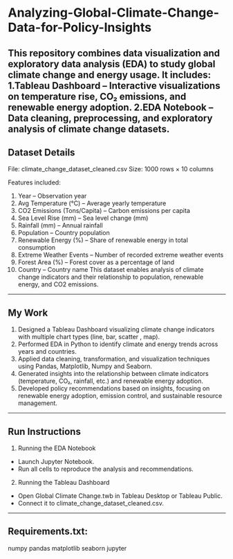 # Analyzing-Global-Climate-Change-Data-for-Policy-Insights
This repository combines data visualization and exploratory data analysis (EDA) to study global climate change and energy usage. It includes:
1.Tableau Dashboard – Interactive visualizations on temperature rise, CO₂ emissions, and renewable energy adoption.
2.EDA Notebook – Data cleaning, preprocessing, and exploratory analysis of climate change datasets.
---------------------------------------------------------------------------------------------------------------------------------------------------------------------------------

## Dataset Details
File: climate_change_dataset_cleaned.csv
Size: 1000 rows × 10 columns

Features included:

1. Year – Observation year
2. Avg Temperature (°C) – Average yearly temperature
3. CO2 Emissions (Tons/Capita) – Carbon emissions per capita
4. Sea Level Rise (mm) – Sea level change (mm)
5. Rainfall (mm) – Annual rainfall
6. Population – Country population
7. Renewable Energy (%) – Share of renewable energy in total consumption
8. Extreme Weather Events – Number of recorded extreme weather events
9. Forest Area (%) – Forest cover as a percentage of land
10. Country – Country name
This dataset enables analysis of climate change indicators and their relationship to population, renewable energy, and CO2 emissions.

-----------------------------------------------------------------------------------------------------------------------------------------------------------------------------------

## My Work
1. Designed a Tableau Dashboard visualizing climate change indicators with multiple chart types (line, bar, scatter , map).
2. Performed EDA in Python to identify climate and energy trends across years and countries.
3. Applied data cleaning, transformation, and visualization techniques using Pandas, Matplotlib, Numpy and Seaborn.
4. Generated insights into the relationship between climate indicators (temperature, CO₂, rainfall, etc.) and renewable energy adoption.
5. Developed policy recommendations based on insights, focusing on renewable energy adoption, emission control, and sustainable resource management.

-----------------------------------------------------------------------------------------------------------------------------------------------------------------------------------
## Run Instructions
1. Running the EDA Notebook
- Launch Jupyter Notebook.
- Run all cells to reproduce the analysis and recommendations.
2. Running the Tableau Dashboard
- Open Global Climate Change.twb in Tableau Desktop or Tableau Public.
- Connect it to climate_change_dataset_cleaned.csv.
------------------------------------------------------------------------------------------------------------------------------------------------------------------------------------
## Requirements.txt:
numpy
pandas
matplotlib
seaborn
jupyter
